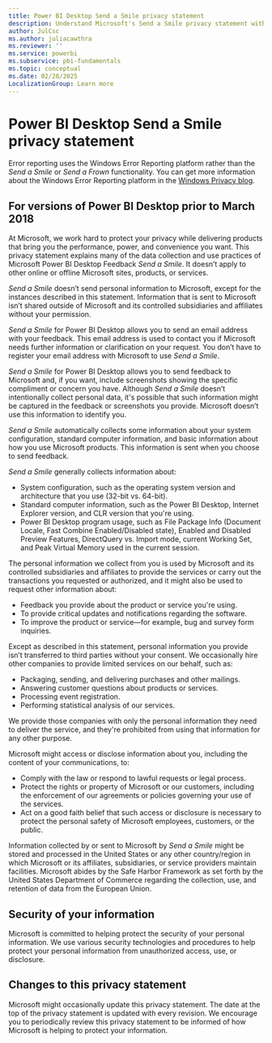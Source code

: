 ```yaml
---
title: Power BI Desktop Send a Smile privacy statement
description: Understand Microsoft's Send a Smile privacy statement with regard to the Power BI Desktop application.
author: JulCsc
ms.author: juliacawthra
ms.reviewer: ''
ms.service: powerbi
ms.subservice: pbi-fundamentals
ms.topic: conceptual
ms.date: 02/28/2025
LocalizationGroup: Learn more
---
```


# Power BI Desktop Send a Smile privacy statement

Error reporting uses the Windows Error Reporting platform rather than the *Send a Smile* or *Send a Frown* functionality. You can get more information about the Windows Error Reporting platform in the [Windows Privacy blog](https://blogs.windows.com/windowsexperience/2018/01/24/microsoft-introduces-new-privacy-tools-ahead-of-data-privacy-day/).

## For versions of Power BI Desktop prior to March 2018

At Microsoft, we work hard to protect your privacy while delivering products that bring you the performance, power, and convenience you want. This privacy statement explains many of the data collection and use practices of Microsoft Power BI Desktop Feedback *Send a Smile*. It doesn’t apply to other online or offline Microsoft sites, products, or services.

*Send a Smile* doesn’t send personal information to Microsoft, except for the instances described in this statement. Information that is sent to Microsoft isn’t shared outside of Microsoft and its controlled subsidiaries and affiliates without your permission.

*Send a Smile* for Power BI Desktop allows you to send an email address with your feedback. This email address is used to contact you if Microsoft needs further information or clarification on your request. You don’t have to register your email address with Microsoft to use *Send a Smile*.

*Send a Smile* for Power BI Desktop allows you to send feedback to Microsoft and, if you want, include screenshots showing the specific compliment or concern you have. Although *Send a Smile* doesn’t intentionally collect personal data, it's possible that such information might be captured in the feedback or screenshots you provide. Microsoft doesn’t use this information to identify you.

*Send a Smile* automatically collects some information about your system configuration, standard computer information, and basic information about how you use Microsoft products. This information is sent when you choose to send feedback.

*Send a Smile* generally collects information about:

- System configuration, such as the operating system version and architecture that you use (32-bit vs. 64-bit).
- Standard computer information, such as the Power BI Desktop, Internet Explorer version, and CLR version that you're using.
- Power BI Desktop program usage, such as File Package Info (Document Locale, Fast Combine Enabled/Disabled state), Enabled and Disabled Preview Features, DirectQuery vs. Import mode, current Working Set, and Peak Virtual Memory used in the current session.

The personal information we collect from you is used by Microsoft and its controlled subsidiaries and affiliates to provide the services or carry out the transactions you requested or authorized, and it might also be used to request other information about:

- Feedback you provide about the product or service you're using.
- To provide critical updates and notifications regarding the software.
- To improve the product or service—for example, bug and survey form inquiries.

Except as described in this statement, personal information you provide isn’t transferred to third parties without your consent. We occasionally hire other companies to provide limited services on our behalf, such as:

- Packaging, sending, and delivering purchases and other mailings.
- Answering customer questions about products or services.
- Processing event registration.
- Performing statistical analysis of our services.

We provide those companies with only the personal information they need to deliver the service, and they're prohibited from using that information for any other purpose.

Microsoft might access or disclose information about you, including the content of your communications, to:

- Comply with the law or respond to lawful requests or legal process.
- Protect the rights or property of Microsoft or our customers, including the enforcement of our agreements or policies governing your use of the services.
- Act on a good faith belief that such access or disclosure is necessary to protect the personal safety of Microsoft employees, customers, or the public.

Information collected by or sent to Microsoft by *Send a Smile* might be stored and processed in the United States or any other country/region in which Microsoft or its affiliates, subsidiaries, or service providers maintain facilities. Microsoft abides by the Safe Harbor Framework as set forth by the United States Department of Commerce regarding the collection, use, and retention of data from the European Union.

## Security of your information

Microsoft is committed to helping protect the security of your personal information. We use various security technologies and procedures to help protect your personal information from unauthorized access, use, or disclosure.

## Changes to this privacy statement

Microsoft might occasionally update this privacy statement. The date at the top of the privacy statement is updated with every revision. We encourage you to periodically review this privacy statement to be informed of how Microsoft is helping to protect your information.
